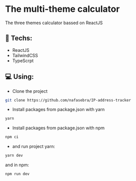 # The multi-theme calculator

The three themes calculator bassed on ReactJS


## 🔧 Techs:
- ReactJS
- TailwindCSS
- TypeScrpt

## 💻 Using:
- Clone the project
```bash
git clone https://github.com/nafasebra/IP-address-tracker
```
- Install packages from package.json with yarn
```bash
yarn
```
- Install packages from package.json with npm
```bash
npm ci
```
- and run project
yarn:
```bash
yarn dev
```
and in npm:
```bash
npm run dev
```
